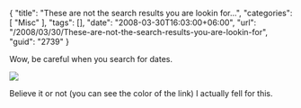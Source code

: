 {
	"title": "These are not the search results you are lookin for...",
	"categories": [
		"Misc"
	],
	"tags": [],
	"date": "2008-03-30T16:03:00+06:00",
	"url": "/2008/03/30/These-are-not-the-search-results-you-are-lookin-for",
	"guid": "2739"
}

Wow, be careful when you search for dates. 

<img src="http://static.raymondcamden.com/images//Picture 110.png">

Believe it or not (you can see the color of the link) I actually fell for this.